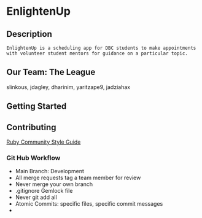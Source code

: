 # EnlightenUp

## Description 
    EnlightenUp is a scheduling app for DBC students to make appointments with volunteer student mentors for guidance on a particular topic.


## Our Team: The League 

slinkous, jdagley, dharinim, yaritzape9, jadziahax


## Getting Started

## Contributing 

[Ruby Community Style Guide]()

### Git Hub Workflow

- Main Branch: Development
- All merge requests tag a team member for review
- Never merge your own branch 
- .gitignore Gemlock file
- Never git add all
- Atomic Commits: specific files, specific commit messages
- 
